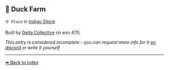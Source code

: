 ## 🦆 Duck Farm

`🪧 Place` in [Indigo Shore](/indigo_shore.md)

Built by [Delta Collective](/delta_collective.md) on eon 470.

_This entry is considered incomplete - you can request more info for it [on discord](<https://discord.com/channels/562910943848169472/1173922660489633802>) or write it yourself_


----------
[⬅️ Back to index](/index.md#7e10_s)